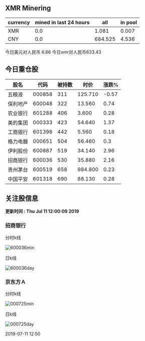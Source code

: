 ## XMR Minering

|currency|mined in last 24 hours|all|in pool|
|---|---|---|---|
|XMR|0.0|1.081|0.007|
|CNY|0.0|684.525|4.536|

今日美元对人民币 6.86	今日xmr对人民币633.43


## 今日重仓股 

|股名|代码|被持数|时价|涨跌%|
|---|---|---|---|---|
|五粮液|000858|311|125.710|-0.57|
|保利地产|600048|322|13.560|0.74|
|农业银行|601288|406|3.600|0.28|
|美的集团|000333|423|54.640|1.37|
|工商银行|601398|442|5.560|0.18|
|格力电器|000651|504|56.460|0.3|
|伊利股份|600887|519|34.140|2.96|
|招商银行|600036|530|35.880|2.16|
|贵州茅台|600519|658|984.800|0.23|
|中国平安|601318|690|88.130|0.28|

## 关注股信息
**更新时间 : Thu Jul 11 12:00:09 2019**
### 招商银行 
分时k线

![600036min](http://image.sinajs.cn/newchart/min/n/sh600036.gif)

日k线

![600036day](http://image.sinajs.cn/newchart/daily/n/sh600036.gif)

### 京东方Ａ 
分时k线

![000725min](http://image.sinajs.cn/newchart/min/n/sz000725.gif)

日k线

![000725day](http://image.sinajs.cn/newchart/daily/n/sz000725.gif)

2019-07-11 12:50
